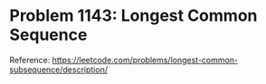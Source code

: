 # Problem 1143: Longest Common Sequence

Reference: https://leetcode.com/problems/longest-common-subsequence/description/